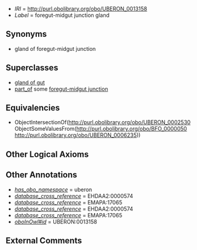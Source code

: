  * *IRI* = http://purl.obolibrary.org/obo/UBERON_0013158
 * *Label* = foregut-midgut junction gland

## Synonyms

 * gland of foregut-midgut junction

## Superclasses

 * [gland of gut](../../UBERON/08/UBERON_0003408.md)
 * [part_of](../../BFO/50/BFO_0000050.md) some [foregut-midgut junction](../../UBERON/35/UBERON_0006235.md)

## Equivalencies

 * ObjectIntersectionOf(<http://purl.obolibrary.org/obo/UBERON_0002530> ObjectSomeValuesFrom(<http://purl.obolibrary.org/obo/BFO_0000050> <http://purl.obolibrary.org/obo/UBERON_0006235>))

## Other Logical Axioms


## Other Annotations

 * *[has_obo_namespace](../../ce/oboInOwl#hasOBONamespace.md)* = uberon
 * *[database_cross_reference](../../ef/oboInOwl#hasDbXref.md)* = EHDAA2:0000574
 * *[database_cross_reference](../../ef/oboInOwl#hasDbXref.md)* = EMAPA:17065
 * *[database_cross_reference](../../ef/oboInOwl#hasDbXref.md)* = EHDAA2:0000574
 * *[database_cross_reference](../../ef/oboInOwl#hasDbXref.md)* = EMAPA:17065
 * *[oboInOwl#id](../../id/oboInOwl#id.md)* = UBERON:0013158

## External Comments

